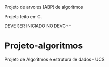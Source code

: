 Projeto de arvores (ABP) de algoritmos

Projeto feito em C.

DEVE SER INICIADO NO DEVC++

# Projeto-algoritmos
Projeto de Algoritmos e estrutura de dados - UCS 
